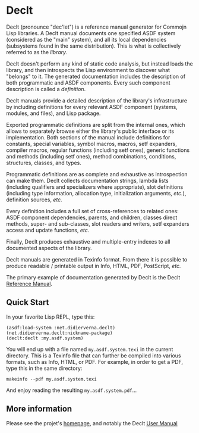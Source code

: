 # Declt
Declt (pronounce "dec'let") is a reference manual generator for Commojn Lisp
libraries. A Declt manual documents one specified ASDF system (considered as
the "main" system), and all its local dependencies (subsystems found in the
same distribution). This is what is collectively referred to as the *library*.

Declt doesn't perform any kind of static code analysis, but instead loads the
library, and then introspects the Lisp environment to discover what "belongs"
to it. The generated documentation includes the description of both
programmatic and ASDF components. Every such component description is called a
*definition*.

Declt manuals provide a detailed description of the library's infrastructure
by including definitions for every relevant ASDF component (systems, modules,
and files), and Lisp package.

Exported programmatic definitions are split from the internal ones, which
allows to separately browse either the library's public interface or its
implementation. Both sections of the manual include definitions for constants,
special variables, symbol macros, macros, setf expanders, compiler macros,
regular functions (including setf ones), generic functions and methods
(including setf ones), method combinations, conditions, structures, classes,
and types.

Programmatic definitions are as complete and exhaustive as introspection can
make them. Declt collects documentation strings, lambda lists (including
qualifiers and specializers where appropriate), slot definitions (including
type information, allocation type, initialization arguments, *etc.*),
definition sources, *etc.*

Every definition includes a full set of cross-references to related ones: ASDF
component dependencies, parents, and children, classes direct methods, super-
and sub-classes, slot readers and writers, setf expanders access and update
functions, *etc.*

Finally, Declt produces exhaustive and multiple-entry indexes to all
documented aspects of the library.

Declt manuals are generated in Texinfo format. From there it is possible to
produce readable / printable output in Info, HTML, PDF, PostScript, *etc.*

The primary example of documentation generated by Declt is the Declt
[Reference Manual](https://www.lrde.epita.fr/~didier/software/lisp/declt/reference/).

## Quick Start
In your favorite Lisp REPL, type this:
```
(asdf:load-system :net.didierverna.declt)
(net.didierverna.declt:nickname-package)
(declt:declt :my.asdf.system)
```
You will end up with a file named `my.asdf.system.texi` in the current
directory. This is a Texinfo file that can further be compiled into various
formats, such as Info, HTML, or PDF. For example, in order to get a PDF, type
this in the same directory:
```
makeinfo --pdf my.asdf.system.texi
```
And enjoy reading the resulting `my.asdf.system.pdf`...

## More information
Please see the projet's
[homepage](https://www.lrde.epita.fr/~didier/software/lisp/misc.php#declt),
and notably the Declt
[User Manual](https://www.lrde.epita.fr/~didier/software/lisp/declt/user/)

